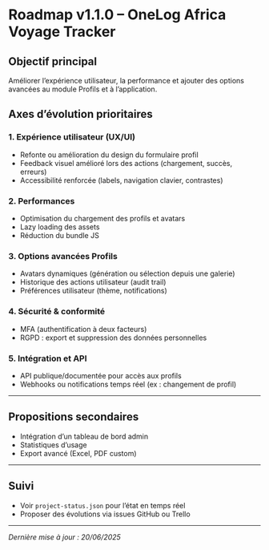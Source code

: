 # Roadmap v1.1.0 – OneLog Africa Voyage Tracker

## Objectif principal
Améliorer l’expérience utilisateur, la performance et ajouter des options avancées au module Profils et à l’application.

## Axes d’évolution prioritaires

### 1. Expérience utilisateur (UX/UI)
- Refonte ou amélioration du design du formulaire profil
- Feedback visuel amélioré lors des actions (chargement, succès, erreurs)
- Accessibilité renforcée (labels, navigation clavier, contrastes)

### 2. Performances
- Optimisation du chargement des profils et avatars
- Lazy loading des assets
- Réduction du bundle JS

### 3. Options avancées Profils
- Avatars dynamiques (génération ou sélection depuis une galerie)
- Historique des actions utilisateur (audit trail)
- Préférences utilisateur (thème, notifications)

### 4. Sécurité & conformité
- MFA (authentification à deux facteurs)
- RGPD : export et suppression des données personnelles

### 5. Intégration et API
- API publique/documentée pour accès aux profils
- Webhooks ou notifications temps réel (ex : changement de profil)

---

## Propositions secondaires
- Intégration d’un tableau de bord admin
- Statistiques d’usage
- Export avancé (Excel, PDF custom)

---

## Suivi
- Voir `project-status.json` pour l’état en temps réel
- Proposer des évolutions via issues GitHub ou Trello

---

*Dernière mise à jour : 20/06/2025*
